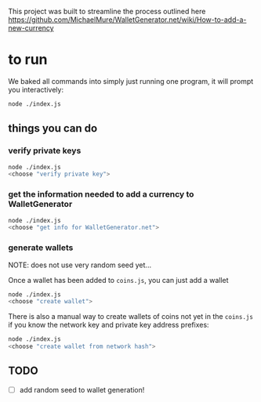 This project was built to streamline the process outlined here https://github.com/MichaelMure/WalletGenerator.net/wiki/How-to-add-a-new-currency

# to run

We baked all commands into simply just running one program, it will prompt you interactively:

```sh
node ./index.js
```

## things you can do

### verify private keys

```sh
node ./index.js
<choose "verify private key">
```

### get the information needed to add a currency to WalletGenerator

```sh
node ./index.js
<choose "get info for WalletGenerator.net">
```

### generate wallets

NOTE: does not use very random seed yet...

Once a wallet has been added to `coins.js`, you can just add a wallet

```sh
node ./index.js
<choose "create wallet">
```

There is also a manual way to create wallets of coins not yet in the `coins.js` if you know the network key and private key address prefixes:

```sh
node ./index.js
<choose "create wallet from network hash">
```

## TODO

- [ ] add random seed to wallet generation!
